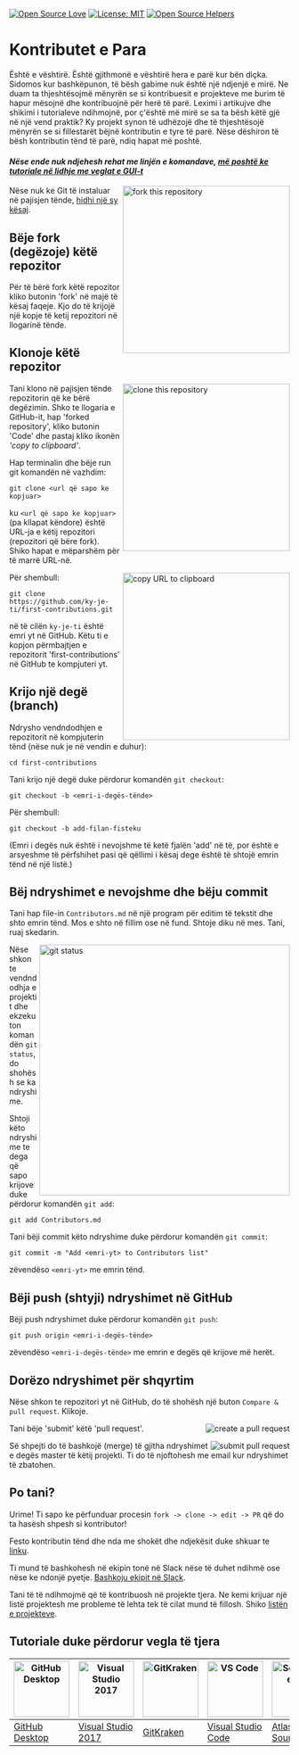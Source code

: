 [![Open Source Love](https://firstcontributions.github.io/open-source-badges/badges/open-source-v1/open-source.svg)](https://github.com/firstcontributions/open-source-badges)
[![License: MIT](https://img.shields.io/badge/License-MIT-green.svg)](https://opensource.org/licenses/MIT)
[![Open Source Helpers](https://www.codetriage.com/roshanjossey/first-contributions/badges/users.svg)](https://www.codetriage.com/roshanjossey/first-contributions)


# Kontributet e Para


Është e vështirë. Është gjithmonë e vështirë hera e parë kur bën diçka. Sidomos kur bashkëpunon, të bësh gabime nuk është një ndjenjë e mirë. Ne duam ta thjeshtësojmë mënyrën se si kontribuesit e projekteve me burim të hapur mësojnë dhe kontribuojnë për herë të parë.
Leximi i artikujve dhe shikimi i tutorialeve ndihmojnë, por ç'është më mirë se sa ta bësh këtë gjë në një vend praktik? Ky projekt synon të udhëzojë dhe të thjeshtësojë mënyrën se si fillestarët bëjnë kontributin e tyre të parë. Nëse dëshiron të bësh kontributin tënd të parë, ndiq hapat më poshtë.

#### *Nëse ende nuk ndjehesh rehat me linjën e komandave, [më poshtë ke tutoriale në lidhje me veglat e GUI-t]( #tutoriale-duke-përdorur-vegla-të-tjera)*

<img align="right" width="300" src="https://firstcontributions.github.io/assets/Readme/fork.png" alt="fork this repository" />

Nëse nuk ke Git të instaluar në pajisjen tënde, [hidhi një sy kësaj]( https://help.github.com/articles/set-up-git/).

## Bëje fork (degëzoje) këtë repozitor

Për të bërë fork këtë repozitor kliko butonin 'fork' në majë të kësaj faqeje. Kjo do të krijojë një kopje të ketij repozitori në llogarinë tënde.

## Klonoje këtë repozitor

<img align="right" width="300" src="https://firstcontributions.github.io/assets/Readme/clone.png" alt="clone this repository" />

Tani klono në pajisjen tënde repozitorin që ke bërë degëzimin. Shko te llogaria e GitHub-it, hap 'forked repository', kliko butonin 'Code' dhe pastaj kliko ikonën *'copy to clipboard'*.

Hap terminalin dhe bëje run git komandën në vazhdim:

```
git clone <url që sapo ke kopjuar>
```
ku `<url që sapo ke kopjuar>` (pa kllapat këndore) është URL-ja e këtij repozitori (repozitori që bëre fork). Shiko hapat e mëparshëm për të marrë URL-në.

<img align="right" width="300" src="https://firstcontributions.github.io/assets/Readme/copy-to-clipboard.png" alt="copy URL to clipboard" />

Për shembull:
```
git clone https://github.com/ky-je-ti/first-contributions.git
```
në të cilën `ky-je-ti` është emri yt në GitHub. Këtu ti e kopjon përmbajtjen e repozitorit 'first-contributions' në GitHub te kompjuteri yt.

## Krijo një degë (branch)

Ndrysho vendndodhjen e repozitorit në kompjuterin tënd (nëse nuk je në vendin e duhur):

```
cd first-contributions
```
Tani krijo një degë duke përdorur komandën `git checkout`:
```
git checkout -b <emri-i-degës-tënde>
```

Për shembull:
```
git checkout -b add-filan-fisteku
```
(Emri i degës nuk është i nevojshme të ketë fjalën 'add' në të, por është e arsyeshme të përfshihet pasi që qëllimi i kësaj dege është të shtojë emrin tënd në një listë.)

## Bëj ndryshimet e nevojshme dhe bëju commit

Tani hap file-in `Contributors.md` në një program për editim të tekstit dhe shto emrin tënd. Mos e shto në fillim ose në fund. Shtoje diku në mes. Tani, ruaj skedarin.

<img align="right" width="450" src="https://firstcontributions.github.io/assets/Readme/git-status.png" alt="git status" />


Nëse shkon te vendndodhja e projektit dhe ekzekuton komandën `git status`, do shohësh se ka ndryshime.


Shtoji këto ndryshime te dega që sapo krijove duke përdorur komandën `git add`:

```
git add Contributors.md
```

Tani bëji commit këto ndryshime duke përdorur komandën `git commit`:
```
git commit -m "Add <emri-yt> to Contributors list"
```
zëvendëso `<emri-yt>` me emrin tënd.

## Bëji push (shtyji) ndryshimet në GitHub

Bëji push ndryshimet duke përdorur komandën `git push`: 
```
git push origin <emri-i-degës-tënde>
```
zëvendëso `<emri-i-degës-tënde>` me emrin e degës që krijove më herët.

## Dorëzo ndryshimet për shqyrtim

Nëse shkon te repozitori yt në GitHub, do të shohësh një buton `Compare & pull request`. Klikoje.

<img style="float: right;" src="https://firstcontributions.github.io/assets/Readme/compare-and-pull.png" alt="create a pull request" />

Tani bëje 'submit' këtë 'pull request'.

<img style="float: right;" src="https://firstcontributions.github.io/assets/Readme/submit-pull-request.png" alt="submit pull request" />

Së shpejti do të bashkojë (merge) të gjitha ndryshimet e degës master të këtij projekti. Ti do të njoftohesh me email kur ndryshimet të zbatohen.

## Po tani?

Urime!  Ti sapo ke përfunduar procesin `fork -> clone -> edit -> PR` që do ta hasësh shpesh si kontributor!

Festo kontributin tënd dhe nda me shokët dhe ndjekësit duke shkuar te [linku](https://firstcontributions.github.io/#social-share).

Ti mund të bashkohesh në ekipin tonë në Slack nëse të duhet ndihmë ose nëse ke ndonjë pyetje. [Bashkoju ekipit në Slack](https://join.slack.com/t/firstcontributors/shared_invite/enQtNjkxNzQwNzA2MTMwLTVhMWJjNjg2ODRlNWZhNjIzYjgwNDIyZWYwZjhjYTQ4OTBjMWM0MmFhZDUxNzBiYzczMGNiYzcxNjkzZDZlMDM).

Tani të të ndihmojmë që të kontribuosh në projekte tjera. Ne kemi krijuar një listë projektesh me probleme të lehta tek të cilat mund të fillosh. Shiko [listën e projekteve](https://firstcontributions.github.io/#project-list).


## Tutoriale duke përdorur vegla të tjera

| <a href="github-desktop-tutorial.md"><img alt="GitHub Desktop" src="https://desktop.github.com/images/desktop-icon.svg" width="100"></a> | <a href="github-windows-vs2017-tutorial.md"><img alt="Visual Studio 2017" src="https://upload.wikimedia.org/wikipedia/commons/c/cd/Visual_Studio_2017_Logo.svg" width="100"></a> | <a href="gitkraken-tutorial.md"><img alt="GitKraken" src="./assets/gk-icon.png" width="100"></a> | <a href="github-windows-vs-code-tutorial.md"><img alt="VS Code" src="https://upload.wikimedia.org/wikipedia/commons/2/2d/Visual_Studio_Code_1.18_icon.svg" width=100></a> | <a href="sourcetree-macos-tutorial.md"><img alt="Sourcetree App" src="https://wac-cdn.atlassian.com/dam/jcr:81b15cde-be2e-4f4a-8af7-9436f4a1b431/Sourcetree-icon-blue.svg" width=100></a> | <a href="github-windows-intellij-tutorial.md"><img alt="IntelliJ IDEA" src="https://upload.wikimedia.org/wikipedia/commons/d/d5/IntelliJ_IDEA_Logo.svg" width=100></a> |
| ------------------------------------------------------------ | ------------------------------------------------------------ | ------------------------------------------------------------ | ------------------------------------------------------------ | ------------------------------------------------------------ | ------------------------------------------------------------ |
| [GitHub Desktop](gui-tool-tutorials/github-desktop-tutorial.md)                 | [Visual Studio 2017](gui-tool-tutorials/github-windows-vs2017-tutorial.md)      | [GitKraken](gui-tool-tutorials/gitkraken-tutorial.md)                           | [Visual Studio Code](gui-tool-tutorials/github-windows-vs-code-tutorial.md)     | [Atlassian Sourcetree](gui-tool-tutorials/sourcetree-macos-tutorial.md)         | [IntelliJ IDEA](gui-tool-tutorials/github-windows-intellij-tutorial.md)         |

